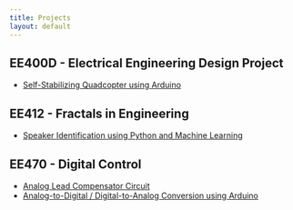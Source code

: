 ```yaml
---
title: Projects
layout: default
---
```


## EE400D - Electrical Engineering Design Project ##
-  <a href="/projects/quadcopter">Self-Stabilizing Quadcopter using Arduino</a>


## EE412 - Fractals in Engineering ##
-  <a href="/projects/speakerid">Speaker Identification using Python and Machine Learning</a>

## EE470 - Digital Control ##
- <a href="/projects/leadcompcircuit">Analog Lead Compensator Circuit</a>
- <a href="/projects/adcdac">Analog-to-Digital / Digital-to-Analog Conversion using Arduino</a>
